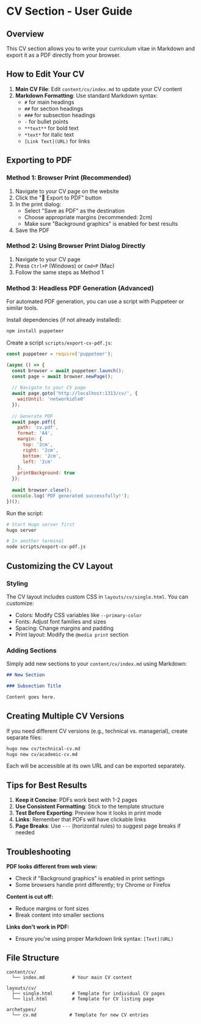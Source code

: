 # CV Section - User Guide

## Overview

This CV section allows you to write your curriculum vitae in Markdown and export it as a PDF directly from your browser.

## How to Edit Your CV

1. **Main CV File**: Edit `content/cv/index.md` to update your CV content
2. **Markdown Formatting**: Use standard Markdown syntax:
   - `#` for main headings
   - `##` for section headings
   - `###` for subsection headings
   - `-` for bullet points
   - `**text**` for bold text
   - `*text*` for italic text
   - `[Link Text](URL)` for links

## Exporting to PDF

### Method 1: Browser Print (Recommended)

1. Navigate to your CV page on the website
2. Click the "📄 Export to PDF" button
3. In the print dialog:
   - Select "Save as PDF" as the destination
   - Choose appropriate margins (recommended: 2cm)
   - Make sure "Background graphics" is enabled for best results
4. Save the PDF

### Method 2: Using Browser Print Dialog Directly

1. Navigate to your CV page
2. Press `Ctrl+P` (Windows) or `Cmd+P` (Mac)
3. Follow the same steps as Method 1

### Method 3: Headless PDF Generation (Advanced)

For automated PDF generation, you can use a script with Puppeteer or similar tools.

Install dependencies (if not already installed):
```bash
npm install puppeteer
```

Create a script `scripts/export-cv-pdf.js`:
```javascript
const puppeteer = require('puppeteer');

(async () => {
  const browser = await puppeteer.launch();
  const page = await browser.newPage();
  
  // Navigate to your CV page
  await page.goto('http://localhost:1313/cv/', {
    waitUntil: 'networkidle0'
  });
  
  // Generate PDF
  await page.pdf({
    path: 'cv.pdf',
    format: 'A4',
    margin: {
      top: '2cm',
      right: '2cm',
      bottom: '2cm',
      left: '2cm'
    },
    printBackground: true
  });
  
  await browser.close();
  console.log('PDF generated successfully!');
})();
```

Run the script:
```bash
# Start Hugo server first
hugo server

# In another terminal
node scripts/export-cv-pdf.js
```

## Customizing the CV Layout

### Styling

The CV layout includes custom CSS in `layouts/cv/single.html`. You can customize:

- Colors: Modify CSS variables like `--primary-color`
- Fonts: Adjust font families and sizes
- Spacing: Change margins and padding
- Print layout: Modify the `@media print` section

### Adding Sections

Simply add new sections to your `content/cv/index.md` using Markdown:

```markdown
## New Section

### Subsection Title

Content goes here.
```

## Creating Multiple CV Versions

If you need different CV versions (e.g., technical vs. managerial), create separate files:

```bash
hugo new cv/technical-cv.md
hugo new cv/academic-cv.md
```

Each will be accessible at its own URL and can be exported separately.

## Tips for Best Results

1. **Keep it Concise**: PDFs work best with 1-2 pages
2. **Use Consistent Formatting**: Stick to the template structure
3. **Test Before Exporting**: Preview how it looks in print mode
4. **Links**: Remember that PDFs will have clickable links
5. **Page Breaks**: Use `---` (horizontal rules) to suggest page breaks if needed

## Troubleshooting

**PDF looks different from web view:**
- Check if "Background graphics" is enabled in print settings
- Some browsers handle print differently; try Chrome or Firefox

**Content is cut off:**
- Reduce margins or font sizes
- Break content into smaller sections

**Links don't work in PDF:**
- Ensure you're using proper Markdown link syntax: `[Text](URL)`

## File Structure

```
content/cv/
  └── index.md          # Your main CV content

layouts/cv/
  ├── single.html       # Template for individual CV pages
  └── list.html         # Template for CV listing page

archetypes/
  └── cv.md            # Template for new CV entries
```
